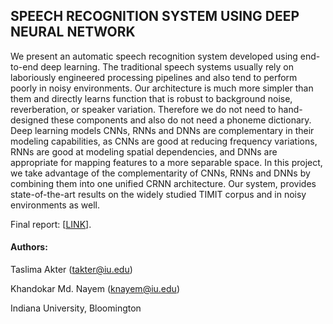 ## SPEECH RECOGNITION SYSTEM USING DEEP NEURAL NETWORK

We present an automatic speech recognition system developed using end-to-end deep learning. The traditional speech systems usually rely on laboriously engineered processing pipelines and also tend to perform poorly in noisy environments. Our architecture is much more simpler than them and directly learns function that is robust to background noise, reverberation, or speaker variation. Therefore we do not need to hand-designed these components and also do not need a phoneme dictionary. Deep learning models CNNs, RNNs and DNNs are complementary in their modeling capabilities, as CNNs are good at reducing frequency variations, RNNs are good at modeling spatial dependencies, and DNNs are appropriate for mapping features to a more separable space. In this project, we take advantage of the complementarity of CNNs, RNNs and DNNs by combining them into one unified CRNN architecture. Our system, provides state-of-the-art results on the widely studied TIMIT corpus and in noisy environments as well.

Final report: [[LINK](https://github.com/akterTaslima/Speech_Recognition/blob/main/DLS_final_report_takter.pdf)].

#### Authors:
Taslima Akter (takter@iu.edu)

Khandokar Md. Nayem (knayem@iu.edu)

Indiana University, Bloomington
